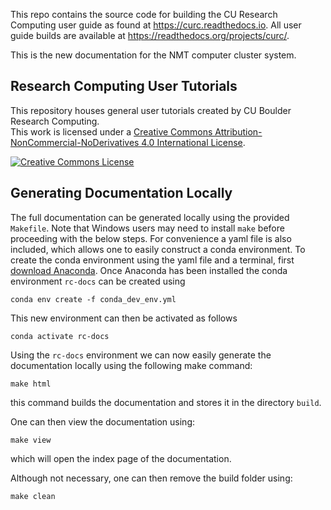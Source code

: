 This repo contains the source code for building the CU Research Computing user guide as found at https://curc.readthedocs.io. All user guide builds are available at https://readthedocs.org/projects/curc/.

This is the new documentation for the NMT computer cluster system.

## Research Computing User Tutorials

This repository houses general user tutorials created by CU Boulder Research Computing.  
This work is licensed under a <a rel="license" href="http://creativecommons.org/licenses/by-nc-nd/4.0/">Creative Commons Attribution-NonCommercial-NoDerivatives 4.0 International License</a>.

<a rel="license" href="http://creativecommons.org/licenses/by-nc-nd/4.0/"><img alt="Creative Commons License" style="border-width:0" src="https://i.creativecommons.org/l/by-nc-nd/4.0/88x31.png" /></a>

## Generating Documentation Locally

The full documentation can be generated locally using the provided `Makefile`. Note that Windows users may need to install `make` before proceeding with the below steps. For convenience a yaml file is also included, which allows one to easily construct a conda environment. To create the conda environment using the yaml file and a terminal, first [download Anaconda](https://www.anaconda.com/). Once Anaconda has been installed the conda environment `rc-docs` can be created using
```
conda env create -f conda_dev_env.yml
```
This new environment can then be activated as follows
```
conda activate rc-docs
```

Using the `rc-docs` environment we can now easily generate the documentation locally using the following make command:
```
make html
```
this command builds the documentation and stores it in the directory `build`. 

One can then view the documentation using:
```
make view 
```
which will open the index page of the documentation. 

Although not necessary, one can then remove the build folder using:
```
make clean
```
